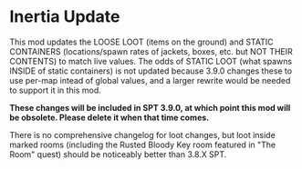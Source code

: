 # Inertia Update

This mod updates the LOOSE LOOT (items on the ground) and STATIC CONTAINERS (locations/spawn rates of jackets, boxes, etc. but NOT THEIR CONTENTS) to match live values.
The odds of STATIC LOOT (what spawns INSIDE of static containers) is not updated because 3.9.0 changes these to use per-map intead of global values, and a larger rewrite would be needed to support it in this mod.

**These changes will be included in SPT 3.9.0, at which point this mod will be obsolete. Please delete it when that time comes.**

There is no comprehensive changelog for loot changes, but loot inside marked rooms (including the Rusted Bloody Key room featured in "The Room" quest) should be noticeably better than 3.8.X SPT. 